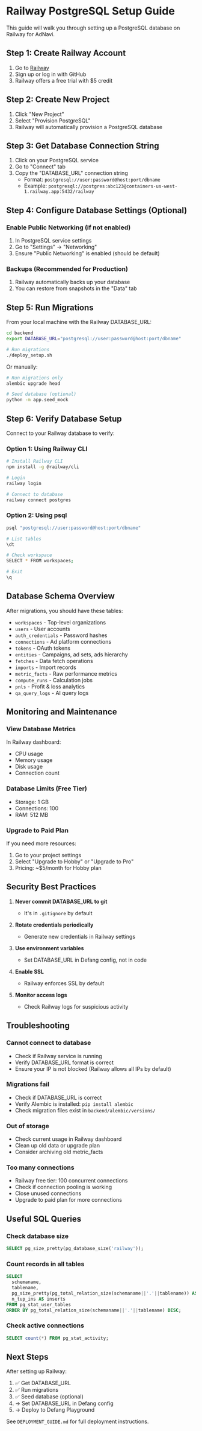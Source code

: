 # Railway PostgreSQL Setup Guide

This guide will walk you through setting up a PostgreSQL database on Railway for AdNavi.

## Step 1: Create Railway Account

1. Go to [Railway](https://railway.app)
2. Sign up or log in with GitHub
3. Railway offers a free trial with $5 credit

## Step 2: Create New Project

1. Click "New Project"
2. Select "Provision PostgreSQL"
3. Railway will automatically provision a PostgreSQL database

## Step 3: Get Database Connection String

1. Click on your PostgreSQL service
2. Go to "Connect" tab
3. Copy the "DATABASE_URL" connection string
   - Format: `postgresql://user:password@host:port/dbname`
   - Example: `postgresql://postgres:abc123@containers-us-west-1.railway.app:5432/railway`

## Step 4: Configure Database Settings (Optional)

### Enable Public Networking (if not enabled)

1. In PostgreSQL service settings
2. Go to "Settings" → "Networking"
3. Ensure "Public Networking" is enabled (should be default)

### Backups (Recommended for Production)

1. Railway automatically backs up your database
2. You can restore from snapshots in the "Data" tab

## Step 5: Run Migrations

From your local machine with the Railway DATABASE_URL:

```bash
cd backend
export DATABASE_URL="postgresql://user:password@host:port/dbname"

# Run migrations
./deploy_setup.sh
```

Or manually:

```bash
# Run migrations only
alembic upgrade head

# Seed database (optional)
python -m app.seed_mock
```

## Step 6: Verify Database Setup

Connect to your Railway database to verify:

### Option 1: Using Railway CLI

```bash
# Install Railway CLI
npm install -g @railway/cli

# Login
railway login

# Connect to database
railway connect postgres
```

### Option 2: Using psql

```bash
psql "postgresql://user:password@host:port/dbname"

# List tables
\dt

# Check workspace
SELECT * FROM workspaces;

# Exit
\q
```

## Database Schema Overview

After migrations, you should have these tables:

- `workspaces` - Top-level organizations
- `users` - User accounts
- `auth_credentials` - Password hashes
- `connections` - Ad platform connections
- `tokens` - OAuth tokens
- `entities` - Campaigns, ad sets, ads hierarchy
- `fetches` - Data fetch operations
- `imports` - Import records
- `metric_facts` - Raw performance metrics
- `compute_runs` - Calculation jobs
- `pnls` - Profit & loss analytics
- `qa_query_logs` - AI query logs

## Monitoring and Maintenance

### View Database Metrics

In Railway dashboard:
- CPU usage
- Memory usage
- Disk usage
- Connection count

### Database Limits (Free Tier)

- Storage: 1 GB
- Connections: 100
- RAM: 512 MB

### Upgrade to Paid Plan

If you need more resources:
1. Go to your project settings
2. Select "Upgrade to Hobby" or "Upgrade to Pro"
3. Pricing: ~$5/month for Hobby plan

## Security Best Practices

1. **Never commit DATABASE_URL to git**
   - It's in `.gitignore` by default

2. **Rotate credentials periodically**
   - Generate new credentials in Railway settings

3. **Use environment variables**
   - Set DATABASE_URL in Defang config, not in code

4. **Enable SSL**
   - Railway enforces SSL by default

5. **Monitor access logs**
   - Check Railway logs for suspicious activity

## Troubleshooting

### Cannot connect to database

- Check if Railway service is running
- Verify DATABASE_URL format is correct
- Ensure your IP is not blocked (Railway allows all IPs by default)

### Migrations fail

- Check if DATABASE_URL is correct
- Verify Alembic is installed: `pip install alembic`
- Check migration files exist in `backend/alembic/versions/`

### Out of storage

- Check current usage in Railway dashboard
- Clean up old data or upgrade plan
- Consider archiving old metric_facts

### Too many connections

- Railway free tier: 100 concurrent connections
- Check if connection pooling is working
- Close unused connections
- Upgrade to paid plan for more connections

## Useful SQL Queries

### Check database size

```sql
SELECT pg_size_pretty(pg_database_size('railway'));
```

### Count records in all tables

```sql
SELECT 
  schemaname,
  tablename,
  pg_size_pretty(pg_total_relation_size(schemaname||'.'||tablename)) AS size,
  n_tup_ins AS inserts
FROM pg_stat_user_tables
ORDER BY pg_total_relation_size(schemaname||'.'||tablename) DESC;
```

### Check active connections

```sql
SELECT count(*) FROM pg_stat_activity;
```

## Next Steps

After setting up Railway:

1. ✅ Get DATABASE_URL
2. ✅ Run migrations
3. ✅ Seed database (optional)
4. → Set DATABASE_URL in Defang config
5. → Deploy to Defang Playground

See `DEPLOYMENT_GUIDE.md` for full deployment instructions.

